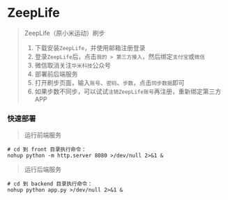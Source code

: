 # ZeepLife

> ZeepLife（原小米运动）刷步
>
> 1. 下载安装`ZeepLife`，并使用邮箱注册登录
> 2. 登录`ZeepLife`后，点击`我的 > 第三方接入`，然后绑定`支付宝`或`微信`
> 3. 微信取消关注`华米科技`公众号
> 4. 部署前后端服务
> 5. 打开刷步页面，输入`账号`、`密码`、`步数`，点击`同步数据`即可
> 6. 如果步数不同步，可以试试`注销ZeepLife账号`再注册，重新绑定第三方APP

### 快速部署

> 运行前端服务

```shell
# cd 到 front 目录执行命令：
nohup python -m http.server 8080 >/dev/null 2>&1 &
```

> 运行后端服务

```shell
# cd 到 backend 目录执行命令：
nohup python app.py >/dev/null 2>&1 &
```

